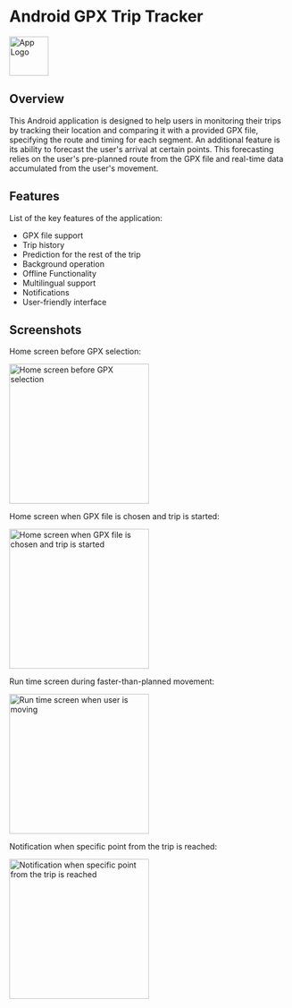 # Android GPX Trip Tracker

<img src="https://upload.wikimedia.org/wikipedia/commons/d/d7/Android_robot.svg" alt="App Logo" width="70">

## Overview

This Android application is designed to help users in monitoring their trips by tracking their location and comparing it with a provided GPX file, specifying the route and timing for each segment. An additional feature is its ability to forecast the user's arrival at certain points. This forecasting relies on the user's pre-planned route from the GPX file and real-time data accumulated from the user's movement.

## Features

List of the key features of the application:

- GPX file support
- Trip history
- Prediction for the rest of the trip
- Background operation
- Offline Functionality
- Multilingual support
- Notifications
- User-friendly interface

## Screenshots

 Home screen before GPX selection:

<img src="https://github.com/gabriellagb17/Android-GPX-Trip-Tracker/assets/105241112/802398fd-431b-46b5-914e-0c1b5574179a" width="250" alt="Home screen before GPX selection">

Home screen when GPX file is chosen and trip is started:

<img src="https://github.com/gabriellagb17/Android-GPX-Trip-Tracker/assets/105241112/eb05db30-8ade-4b1e-bc27-b68c16c41973" width="250" alt="Home screen when GPX file is chosen and trip is started">

Run time screen during faster-than-planned movement:

<img src="https://github.com/gabriellagb17/Android-GPX-Trip-Tracker/assets/105241112/e0ef8510-d9d8-4e5a-8a92-03026f465d5b" width="250" alt="Run time screen when user is moving">

Notification when specific point from the trip is reached:

<img src="https://github.com/gabriellagb17/Android-GPX-Trip-Tracker/assets/105241112/4435124a-14cb-4b07-b651-13980eca9b6f" width="250" alt="Notification when specific point from the trip is reached">





